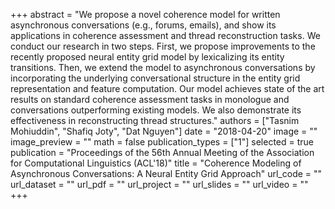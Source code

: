 +++
abstract = "We propose a novel coherence model for written asynchronous conversations (e.g., forums, emails), and show its applications in coherence assessment and thread reconstruction tasks. We conduct our research in two steps. First, we propose improvements to the recently proposed neural entity grid model by lexicalizing its entity transitions. Then, we extend the model to asynchronous conversations by incorporating the underlying conversational structure in the entity grid representation and feature computation. Our model achieves state of the art results on standard coherence assessment tasks in monologue and conversations outperforming existing models. We also demonstrate its effectiveness in reconstructing thread structures." 
authors = ["Tasnim Mohiuddin", "Shafiq Joty", "Dat Nguyen"]
date = "2018-04-20"
image = ""
image_preview = ""
math = false
publication_types = ["1"]
selected = true
publication = "Proceedings of the 56th Annual Meeting of the Association for Computational Linguistics (ACL'18)"
title = "Coherence Modeling of Asynchronous Conversations: A Neural Entity Grid Approach"
url_code = ""
url_dataset = ""
url_pdf = ""
url_project = ""
url_slides = ""
url_video = ""
+++

